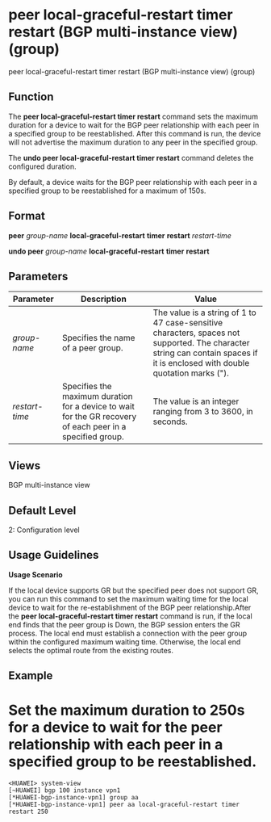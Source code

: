 peer local-graceful-restart timer restart (BGP multi-instance view) (group)
===========================================================================

peer local-graceful-restart timer restart (BGP multi-instance view) (group)

Function
--------



The **peer local-graceful-restart timer restart** command sets the maximum duration for a device to wait for the BGP peer relationship with each peer in a specified group to be reestablished. After this command is run, the device will not advertise the maximum duration to any peer in the specified group.

The **undo peer local-graceful-restart timer restart** command deletes the configured duration.



By default, a device waits for the BGP peer relationship with each peer in a specified group to be reestablished for a maximum of 150s.


Format
------

**peer** *group-name* **local-graceful-restart** **timer** **restart** *restart-time*

**undo peer** *group-name* **local-graceful-restart** **timer** **restart**


Parameters
----------

| Parameter | Description | Value |
| --- | --- | --- |
| *group-name* | Specifies the name of a peer group. | The value is a string of 1 to 47 case-sensitive characters, spaces not supported. The character string can contain spaces if it is enclosed with double quotation marks ("). |
| *restart-time* | Specifies the maximum duration for a device to wait for the GR recovery of each peer in a specified group. | The value is an integer ranging from 3 to 3600, in seconds. |



Views
-----

BGP multi-instance view


Default Level
-------------

2: Configuration level


Usage Guidelines
----------------

**Usage Scenario**



If the local device supports GR but the specified peer does not support GR, you can run this command to set the maximum waiting time for the local device to wait for the re-establishment of the BGP peer relationship.After the **peer local-graceful-restart timer restart** command is run, if the local end finds that the peer group is Down, the BGP session enters the GR process. The local end must establish a connection with the peer group within the configured maximum waiting time. Otherwise, the local end selects the optimal route from the existing routes.




Example
-------

# Set the maximum duration to 250s for a device to wait for the peer relationship with each peer in a specified group to be reestablished.
```
<HUAWEI> system-view
[~HUAWEI] bgp 100 instance vpn1
[*HUAWEI-bgp-instance-vpn1] group aa
[*HUAWEI-bgp-instance-vpn1] peer aa local-graceful-restart timer restart 250

```